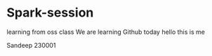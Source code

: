 # Spark-session
learning from oss class
We are learning Github today
hello this is me
<br>

Sandeep 230001
